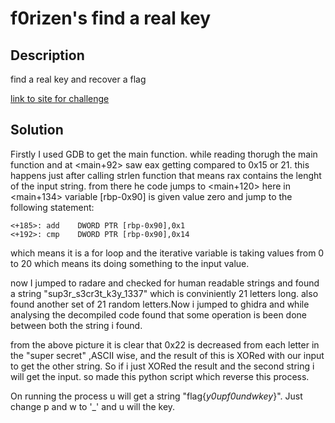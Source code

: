 # f0rizen's find a real key

## Description
find a real key and recover a flag

[link to site for challenge](https://crackmes.one/crackme/629e1e5833c5d4251e72375f)

## Solution

Firstly I used GDB to get the main function. while reading thorugh the main function and at <main+92> saw eax getting compared to 0x15 or 21. this happens just after calling strlen function that means rax contains the lenght of the input string. from there he code jumps to <main+120> here in <main+134> variable [rbp-0x90] is given value zero and jump to the following statement:

```
<+185>:	add    DWORD PTR [rbp-0x90],0x1
<+192>:	cmp    DWORD PTR [rbp-0x90],0x14
```
which means it is a for loop and the iterative variable is taking values from 0 to 20 which means its doing something to the input value.

now I jumped to radare and checked for human readable strings and found a string "sup3r_s3cr3t_k3y_1337" which is conviniently 21 letters long. also found another set of 21 random letters.Now i jumped to ghidra and while analysing the decompiled code found that some operation is been done between both the string i found.

from the above picture it is clear that 0x22 is decreased from each letter in the "super secret" ,ASCII wise, and the result of this is XORed with our input to get the other string. So if i just XORed the result and the second string i will get the input. so made this python script which reverse this process.

On running the process u will get a string "flag{_y0upf0undwkey_}". Just change p and w to '_' and u will the key.
